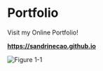 # Portfolio
Visit my Online Portfolio!

**https://sandrinecao.github.io**

![Figure 1-1](	https://res.cloudinary.com/dkyqbngya/image/upload/v1592561591/eursrsqyomdcrfynwrnj.png "Portfolio")
